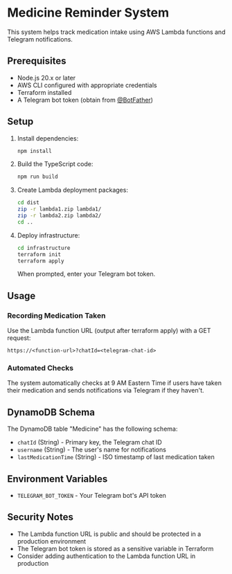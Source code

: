 # Medicine Reminder System

This system helps track medication intake using AWS Lambda functions and Telegram notifications.

## Prerequisites

- Node.js 20.x or later
- AWS CLI configured with appropriate credentials
- Terraform installed
- A Telegram bot token (obtain from [@BotFather](https://t.me/botfather))

## Setup

1. Install dependencies:
   ```bash
   npm install
   ```

2. Build the TypeScript code:
   ```bash
   npm run build
   ```

3. Create Lambda deployment packages:
   ```bash
   cd dist
   zip -r lambda1.zip lambda1/
   zip -r lambda2.zip lambda2/
   cd ..
   ```

4. Deploy infrastructure:
   ```bash
   cd infrastructure
   terraform init
   terraform apply
   ```
   When prompted, enter your Telegram bot token.

## Usage

### Recording Medication Taken

Use the Lambda function URL (output after terraform apply) with a GET request:

```
https://<function-url>?chatId=<telegram-chat-id>
```

### Automated Checks

The system automatically checks at 9 AM Eastern Time if users have taken their medication and sends notifications via Telegram if they haven't.

## DynamoDB Schema

The DynamoDB table "Medicine" has the following schema:
- `chatId` (String) - Primary key, the Telegram chat ID
- `username` (String) - The user's name for notifications
- `lastMedicationTime` (String) - ISO timestamp of last medication taken

## Environment Variables

- `TELEGRAM_BOT_TOKEN` - Your Telegram bot's API token

## Security Notes

- The Lambda function URL is public and should be protected in a production environment
- The Telegram bot token is stored as a sensitive variable in Terraform
- Consider adding authentication to the Lambda function URL in production 